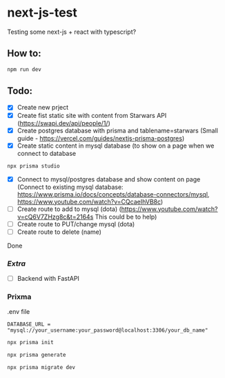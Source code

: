 # next-js-test
Testing some next-js + react with typescript?

## How to:

```bash
npm run dev
```

## Todo:

- [x] Create new prject
- [x] Create fist static site with content from Starwars API (https://swapi.dev/api/people/1/)
- [x] Create postgres database with prisma and tablename=starwars (Small guide - https://vercel.com/guides/nextjs-prisma-postgres) 
- [x] Create static content in mysql database (to show on a page when we connect to database<br>
```bash
npx prisma studio
```
- [x] Connect to mysql/postgres database and show content on page (Connect to existing mysql database: https://www.prisma.io/docs/concepts/database-connectors/mysql, https://www.youtube.com/watch?v=CQcaeIhVB8c)
- [ ] Create route to add to mysql (dota) (https://www.youtube.com/watch?v=cQ6V7ZHzg8c&t=2164s This could be to help)
- [ ] Create route to PUT/change mysql (dota) 
- [ ] Create route to delete (name)

Done

### *Extra*

- [ ] Backend with FastAPI


### Prixma

.env file
```
DATABASE_URL = "mysql://your_username:your_password@localhost:3306/your_db_name"
```

```bash
npx prisma init
```
```bash
npx prisma generate
```
```bash
npx prisma migrate dev
```